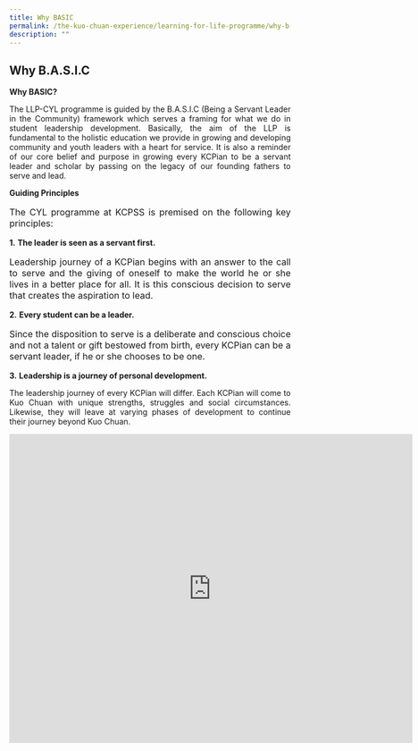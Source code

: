 ```yaml
---
title: Why BASIC
permalink: /the-kuo-chuan-experience/learning-for-life-programme/why-b-a-s-i-c/
description: ""
---
```

## Why B.A.S.I.C


**Why BASIC?**

<p align="justify">The LLP-CYL programme is guided by the B.A.S.I.C (Being a Servant Leader in the Community) framework which serves a framing for what we do in student leadership development. Basically, the aim of the LLP is fundamental to the holistic education we provide in growing and developing community and youth leaders with a heart for service. It is also a reminder of our core belief and purpose in growing every KCPian to be a servant leader and scholar by passing on the legacy of our founding fathers to serve and lead.</p>

  

**Guiding Principles**
<p style="text-align: justify;font-size:16px;">
The CYL programme at KCPSS is premised on the following key principles:</p>  
  
**1.** **The leader is seen as a servant first.** 

<p style="text-align: justify;font-size:16px;">
Leadership journey of a KCPian begins with an answer to the call to serve and the giving of oneself to make the world he or she lives in a better place for all. It is this conscious decision to serve that creates the aspiration to lead. </p>
  
**2.** **Every student can be a leader.** 
<p style="text-align: justify;font-size:16px;">
Since the disposition to serve is a deliberate and conscious choice and not a talent or gift bestowed from birth, every KCPian can be a servant leader, if he or she chooses to be one.</p>

  
**3.** **Leadership is a journey of personal development.**   
<P  align="justify">The leadership journey of every KCPian will differ. Each KCPian will come to Kuo Chuan with unique strengths, struggles and social circumstances. Likewise, they will leave at varying phases of development to continue their journey beyond Kuo Chuan.
</p>

<iframe width="722" height="553" src="https://www.youtube.com/embed/kKxv-tQf7cQ" title="2017 Cambodia Combined UG" frameborder="0" allow="accelerometer; autoplay; clipboard-write; encrypted-media; gyroscope; picture-in-picture; web-share" allowfullscreen></iframe>